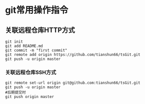 # git常用操作指令
## 关联远程仓库HTTP方式

```
git init
git add README.md
git commit -m "first commit"
git remote add origin https://github.com/tianshun66/tsGit.git
git push -u origin master
```

### 关联远程仓库SSH方式

```
git remote set-url origin git@github.com:tianshun66/tsGit.git
git push -u origin master
#后期提交时
git push origin master
```

